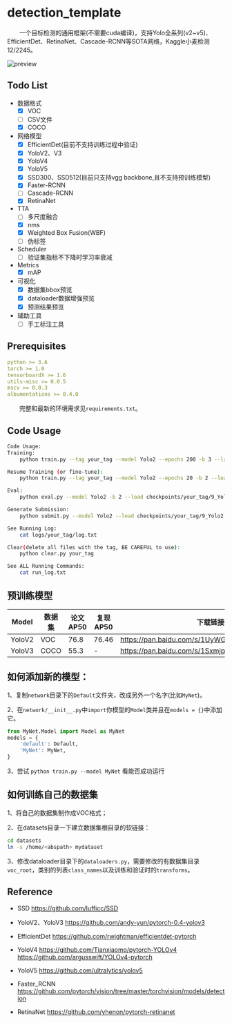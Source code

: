 # detection_template

　　一个目标检测的通用框架(不需要cuda编译)，支持Yolo全系列(v2~v5)、EfficientDet、RetinaNet、Cascade-RCNN等SOTA网络，Kaggle小麦检测12/2245。

![preview](http://www.xyu.ink/wp-content/uploads/2020/10/COCO2.png)

## Todo List

- 数据格式
  - [x] VOC
  - [ ] CSV文件
  - [x] COCO

- 网络模型
  - [x] EfficientDet(目前不支持训练过程中验证)
  - [x] YoloV2、V3  
  - [x] YoloV4  
  - [x] YoloV5  
  - [x] SSD300、SSD512(目前只支持vgg backbone,且不支持预训练模型)
  - [x] Faster-RCNN
  - [ ] Cascade-RCNN
  - [x] RetinaNet
  
- TTA
  - [ ] 多尺度融合
  - [x] nms
  - [x] Weighted Box Fusion(WBF)
  - [ ] 伪标签

- Scheduler
  - [ ] 验证集指标不下降时学习率衰减

- Metrics
  - [x] mAP

- 可视化
  - [x] 数据集bbox预览
  - [x] dataloader数据增强预览
  - [x] 预测结果预览

- 辅助工具
  - [ ] 手工标注工具

## Prerequisites

```yaml
python >= 3.6
torch >= 1.0
tensorboardX >= 1.6
utils-misc >= 0.0.5
mscv >= 0.0.3
albumentations >= 0.4.0
```
　　完整和最新的环境需求见`requirements.txt`。

## Code Usage

```bash
Code Usage:
Training:
    python train.py --tag your_tag --model Yolo2 --epochs 200 -b 3 --lr 0.0001 --gpu 0

Resume Training (or fine-tune):
    python train.py --tag your_tag --model Yolo2 --epochs 20 -b 2 --load checkpoints/your_tag/9_Effdet.pt --resume --gpu 0

Eval:
    python eval.py --model Yolo2 -b 2 --load checkpoints/your_tag/9_Yolo2.pt --gpu 1 --vis

Generate Submission:
    python submit.py --model Yolo2 --load checkpoints/your_tag/9_Yolo2.pt -b 2 --gpu 0

See Running Log:
    cat logs/your_tag/log.txt

Clear(delete all files with the tag, BE CAREFUL to use):
    python clear.py your_tag

See ALL Running Commands:
    cat run_log.txt
```

## 预训练模型

| Model | 数据集 | 论文AP50 | 复现AP50 | 下载链接 | 密码 |
| ----- | ------ | -------- | ---------- | -------- | ----- |
| YoloV2 | VOC |76.8|76.46|   <https://pan.baidu.com/s/1UyWGG1kn5h1l_FHP3idurw>| mwik |
| YoloV3 | COCO |55.3|-| <https://pan.baidu.com/s/1SxmjpgCbwAEyRtwLNhG3xQ> | cf4j |



## 如何添加新的模型：


1、复制`network`目录下的`Default`文件夹，改成另外一个名字(比如`MyNet`)。

2、在`network/__init__.py`中`import`你模型的`Model`类并且在`models = {}`中添加它。
```python
from MyNet.Model import Model as MyNet
models = {
    'default': Default,
    'MyNet': MyNet,
}
```

3、尝试 `python train.py --model MyNet` 看能否成功运行


## 如何训练自己的数据集

1、将自己的数据集制作成VOC格式；

2、在datasets目录一下建立数据集根目录的软链接：
```bash
cd datasets
ln -s /home/<abspath> mydataset
```

3、修改dataloader目录下的`dataloaders.py`，需要修改的有数据集目录`voc_root`，类别的列表`class_names`以及训练和验证时的`transforms`。


## Reference

- SSD <https://github.com/lufficc/SSD>
  
- YoloV2、YoloV3 <https://github.com/andy-yun/pytorch-0.4-yolov3>

- EfficientDet <https://github.com/rwightman/efficientdet-pytorch>

- YoloV4 <https://github.com/Tianxiaomo/pytorch-YOLOv4> <https://github.com/argusswift/YOLOv4-pytorch>

- YoloV5 <https://github.com/ultralytics/yolov5>

- Faster_RCNN <https://github.com/pytorch/vision/tree/master/torchvision/models/detection>

- RetinaNet <https://github.com/yhenon/pytorch-retinanet>
